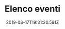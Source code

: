 ---
title: Elenco eventi
date: 2019-03-17T19:31:20.591Z
eventi:
  - date: 2023-01-05T09:25:17.380Z
    description: Evento1
    location: https://goo.gl/maps/uN9VSMfY7jNEmoQW9
    locandina: img/locandina.webp
  - date: 2023-01-15T09:25:17.380Z
    description: Evento2
    location: https://goo.gl/maps/uN9VSMfY7jNEmoQW9
    locandina: img/locandina.webp
  - date: 2023-05-18T09:25:17.380Z
    description: Evento3
    location: https://goo.gl/maps/uN9VSMfY7jNEmoQW9
    locandina: img/locandina.webp
  - date: 2023-02-15T09:25:17.380Z
    description: Evento4
    location: https://goo.gl/maps/uN9VSMfY7jNEmoQW9
    locandina: img/locandina.webp
---